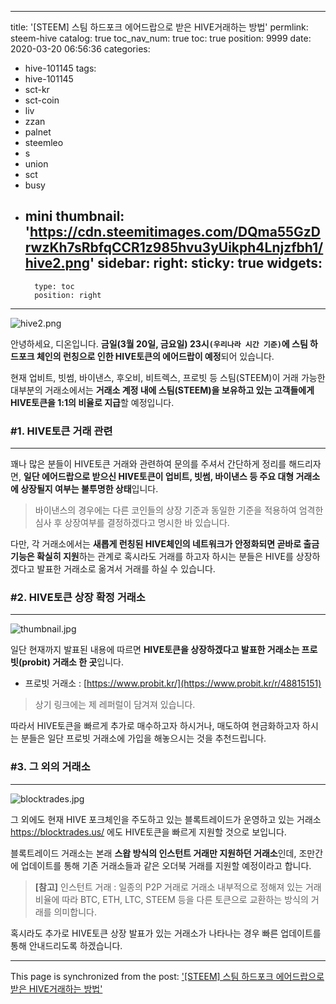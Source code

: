
---
title: '[STEEM] 스팀 하드포크 에어드랍으로 받은 HIVE거래하는 방법'
permlink: steem-hive
catalog: true
toc_nav_num: true
toc: true
position: 9999
date: 2020-03-20 06:56:36
categories:
- hive-101145
tags:
- hive-101145
- sct-kr
- sct-coin
- liv
- zzan
- palnet
- steemleo
- s
- union
- sct
- busy
- mini
thumbnail: 'https://cdn.steemitimages.com/DQma55GzDrwzKh7sRbfqCCR1z985hvu3yUikph4Lnjzfbh1/hive2.png'
sidebar:
    right:
        sticky: true
widgets:
    -
        type: toc
        position: right
---


![hive2.png](https://cdn.steemitimages.com/DQma55GzDrwzKh7sRbfqCCR1z985hvu3yUikph4Lnjzfbh1/hive2.png)

안녕하세요, 디온입니다. **금일(3월 20일, 금요일) 23시`(우리나라 시간 기준)`에 스팀 하드포크 체인의 런칭으로 인한 HIVE토큰의 에어드랍이 예정**되어 있습니다. 

현재 업비트, 빗썸, 바이낸스, 후오비, 비트렉스, 프로빗 등 스팀(STEEM)이 거래 가능한 대부분의 거래소에서는 **거래소 계정 내에 스팀(STEEM)을 보유하고 있는 고객들에게 HIVE토큰을 1:1의 비율로 지급**할 예정입니다.


### #1. HIVE토큰 거래 관련
---

꽤나 많은 분들이 HIVE토큰 거래와 관련하여 문의를 주셔서 간단하게 정리를 해드리자면, **일단 에어드랍으로 받으신 HIVE토큰이 업비트, 빗썸, 바이낸스 등 주요 대형 거래소에 상장될지 여부는 불투명한 상태**입니다. 

> 바이낸스의 경우에는 다른 코인들의 상장 기준과 동일한 기준을 적용하여 엄격한 심사 후 상장여부를 결정하겠다고 명시한 바 있습니다.

다만, 각 거래소에서는 **새롭게 런칭된 HIVE체인의 네트워크가 안정화되면 곧바로 출금 기능은 확실히 지원**하는 관계로 혹시라도 거래를 하고자 하시는 분들은 HIVE를 상장하겠다고 발표한 거래소로 옮겨서 거래를 하실 수 있습니다.

### #2. HIVE토큰 상장 확정 거래소
---

![thumbnail.jpg](https://cdn.steemitimages.com/DQmeEfS89LVvJYRczhPkYyHcrUFwBdUwfKGZAzQMBttMNrH/thumbnail.jpg)

일단 현재까지 발표된 내용에 따르면 **HIVE토큰을 상장하겠다고 발표한 거래소는 프로빗(probit) 거래소 한 곳**입니다. 

- 프로빗 거래소 : [https://www.probit.kr/](https://www.probit.kr/r/48815151)

> 상기 링크에는 제 레퍼럴이 담겨져 있습니다.

따라서 HIVE토큰을 빠르게 추가로 매수하고자 하시거나, 매도하여 현금화하고자 하시는 분들은 일단 프로빗 거래소에 가입을 해놓으시는 것을 추천드립니다.

### #3. 그 외의 거래소
---

![blocktrades.jpg](https://cdn.steemitimages.com/DQmQhDcuwX6mZdaUuqhPzFNjx5wDDMWYcPaNJ4K8pnELiw7/blocktrades.jpg)

그 외에도 현재 HIVE 포크체인을 주도하고 있는 블록트레이드가 운영하고 있는 거래소 https://blocktrades.us/ 에도 HIVE토큰을 빠르게 지원할 것으로 보입니다.

블록트레이드 거래소는 본래 **스왑 방식의 인스턴트 거래만 지원하던 거래소**인데, 조만간에 업데이트를 통해 기존 거래소들과 같은 오더북 거래를 지원할 예정이라고 합니다. 

> **[참고]** 인스턴트 거래 : 일종의 P2P 거래로 거래소 내부적으로 정해져 있는 거래 비율에 따라 BTC, ETH, LTC, STEEM 등을 다른 토큰으로 교환하는 방식의 거래를 의미합니다.

혹시라도 추가로 HIVE토큰 상장 발표가 있는 거래소가 나타나는 경우 빠른 업데이트를 통해 안내드리도록 하겠습니다.

- - -

This page is synchronized from the post: ['[STEEM] 스팀 하드포크 에어드랍으로 받은 HIVE거래하는 방법'](https://steemit.com/@donekim/steem-hive)

